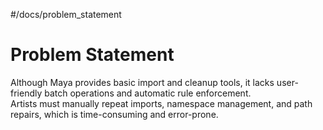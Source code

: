 #/docs/problem_statement
# Problem Statement

Although Maya provides basic import and cleanup tools, it lacks user-friendly batch operations and automatic rule enforcement.  
Artists must manually repeat imports, namespace management, and path repairs, which is time-consuming and error-prone.
